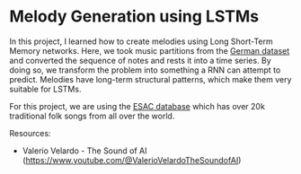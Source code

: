 # Melody Generation using LSTMs

In this project, I learned how to create melodies using Long Short-Term Memory networks. Here, we took music partitions 
from the [German dataset](https://kern.humdrum.org/cgi-bin/browse?l=essen/europa/deutschl) and converted the sequence of notes and rests it into a 
time series. By doing so, we transform the problem into something a RNN can attempt to predict. Melodies have long-term 
structural patterns, which make them very suitable for LSTMs.

For this project, we are using the [ESAC database](http://www.esac-data.org/) which has over
20k traditional folk songs from all over the world.

Resources:
- Valerio Velardo - The Sound of AI (https://www.youtube.com/@ValerioVelardoTheSoundofAI)

